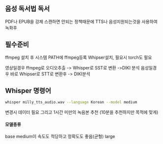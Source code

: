 
## 음성 독서법 독서
PDF나 EPUB을 강제 스캔하면 안되는 정책때문에
TTS나 음성지원되는것을 사용하여 
녹화후 

## 필수준비
ffmpeg 설치 후 시스템 PATH에 ffmpeg등록
Whipser설치, 필요시 torch도 필요

영상일경우 ffmpeg로 오디오추출 -> Whisper로 SST로 변환 ->DIKI 분석
음성일경우 바로 Whipser로 STT로 변환후 -> DIKI분석

## Whisper 명령어
```bash
whisper milly_tts_audio.wav --language Korean --model medium
```
변경시 데이터 필요
그리고 1시간 미만의 녹음본 추천 (10분을 추천하지만 목적에 맞게)
#### 모델종류
base
medium이 속도도 적당하고 정확도도 좋음(균형)
large


